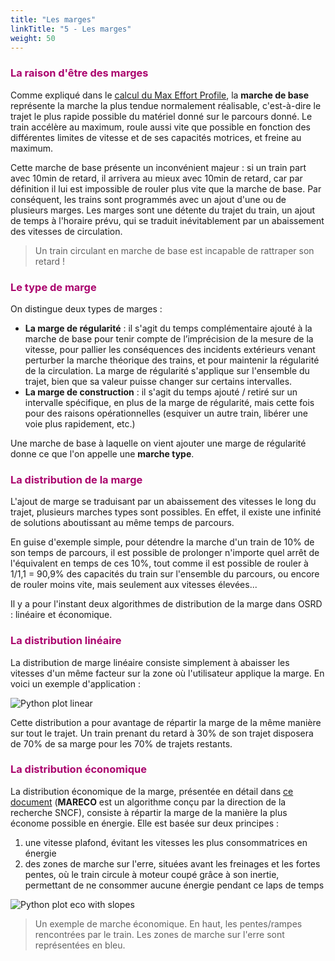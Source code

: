 ```yaml
---
title: "Les marges"
linkTitle: "5 - Les marges"
weight: 50
---
```


<font color=#aa026d>

### La raison d'être des marges

</font>

Comme expliqué dans le [calcul du Max Effort Profile](../pipeline/#calcul-du-profil-deffort-maximal), la **marche de base** représente la marche la plus tendue normalement réalisable, c'est-à-dire le trajet le plus rapide possible du matériel donné sur le parcours donné. Le train accélère au maximum, roule aussi vite que possible en fonction des différentes limites de vitesse et de ses capacités motrices, et freine au maximum.

Cette marche de base présente un inconvénient majeur : si un train part avec 10min de retard, il arrivera au mieux avec 10min de retard, car par définition il lui est impossible de rouler plus vite que la marche de base. Par conséquent, les trains sont programmés avec un ajout d'une ou de plusieurs marges. Les marges sont une détente du trajet du train, un ajout de temps à l'horaire prévu, qui se traduit inévitablement par un abaissement des vitesses de circulation.

> Un train circulant en marche de base est incapable de rattraper son retard !

<font color=#aa026d>

### Le type de marge

</font>

On distingue deux types de marges :

- **La marge de régularité** : il s'agit du temps complémentaire ajouté à la marche de base pour tenir compte de l’imprécision de la mesure de la vitesse, pour pallier les conséquences des incidents extérieurs venant perturber la marche théorique des trains, et pour maintenir la régularité de la circulation. La marge de régularité s'applique sur l'ensemble du trajet, bien que sa valeur puisse changer sur certains intervalles.
- **La marge de construction** : il s'agit du temps ajouté / retiré sur un intervalle spécifique, en plus de la marge de régularité, mais cette fois pour des raisons opérationnelles (esquiver un autre train, libérer une voie plus rapidement, etc.)

Une marche de base à laquelle on vient ajouter une marge de régularité donne ce que l'on appelle une **marche type**.

<font color=#aa026d>

### La distribution de la marge

</font>

L'ajout de marge se traduisant par un abaissement des vitesses le long du trajet, plusieurs marches types sont possibles. En effet, il existe une infinité de solutions aboutissant au même temps de parcours.

En guise d'exemple simple, pour détendre la marche d'un train de 10% de son temps de parcours, il est possible de prolonger n'importe quel arrêt de l'équivalent en temps de ces 10%, tout comme il est possible de rouler à 1/1,1 = 90,9% des capacités du train sur l'ensemble du parcours, ou encore de rouler moins vite, mais seulement aux vitesses élevées...

Il y a pour l'instant deux algorithmes de distribution de la marge dans OSRD : linéaire et économique.

<font color=#aa026d>

### La distribution linéaire

</font>

La distribution de marge linéaire consiste simplement à abaisser les vitesses d'un même facteur sur la zone où l'utilisateur applique la marge. En voici un exemple d'application :

![Python plot linear](../python_plot_linear.png)

Cette distribution a pour avantage de répartir la marge de la même manière sur tout le trajet. Un train prenant du retard à 30% de son trajet disposera de 70% de sa marge pour les 70% de trajets restants.

<font color=#aa026d>

### La distribution économique

</font>

La distribution économique de la marge, présentée en détail dans [ce document](../MARECO.pdf) (**MARECO** est un algorithme conçu par la direction de la recherche SNCF), consiste à répartir la marge de la manière la plus économe possible en énergie. Elle est basée sur deux principes :

1. une vitesse plafond, évitant les vitesses les plus consommatrices en énergie
2. des zones de marche sur l'erre, situées avant les freinages et les fortes pentes, où le train circule à moteur coupé grâce à son inertie, permettant de ne consommer aucune énergie pendant ce laps de temps

![Python plot eco with slopes](../python_plot_eco_w_slopes.png)

> Un exemple de marche économique. En haut, les pentes/rampes rencontrées par le train. Les zones de marche sur l'erre sont représentées en bleu.
